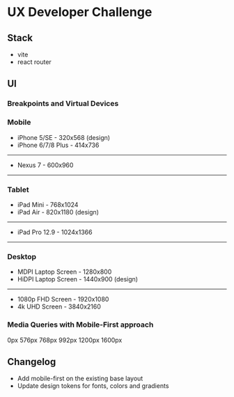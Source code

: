 # UX Developer Challenge

## Stack

- vite
- react router

## UI

### Breakpoints and Virtual Devices

### Mobile

- iPhone 5/SE - 320x568 (design)
- iPhone 6/7/8 Plus - 414x736

---

- Nexus 7 - 600x960

---

### Tablet

- iPad Mini - 768x1024
- iPad Air - 820x1180 (design)

---

- iPad Pro 12.9 - 1024x1366

---

### Desktop

- MDPI Laptop Screen - 1280x800
- HiDPI Laptop Screen - 1440x900 (design)

---

- 1080p FHD Screen - 1920x1080
- 4k UHD Screen - 3840x2160

### Media Queries with Mobile-First approach

0px
576px
768px
992px
1200px
1600px

## Changelog

- Add mobile-first on the existing base layout
- Update design tokens for fonts, colors and gradients
